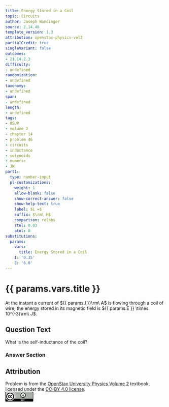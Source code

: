 ```yaml
---
title: Energy Stored in a Coil
topic: Circuits
author: Joseph Wandinger
source: 2.14.46
template_version: 1.3
attribution: openstax-physics-vol2
partialCredit: true
singleVariant: false
outcomes:
- 21.14.2.3
difficulty:
- undefined
randomization:
- undefined
taxonomy:
- undefined
span:
- undefined
length:
- undefined
tags:
- OSUP
- volume 2
- chapter 14
- problem 46
- circuits
- inductance
- solenoids
- numeric
- JW
part1:
  type: number-input
  pl-customizations:
    weight: 1
    allow-blank: false
    show-correct-answer: false
    show-help-text: true
    label: $L =$
    suffix: $\rm\ H$
    comparison: relabs
    rtol: 0.03
    atol: 0
substitutions:
  params:
    vars:
      title: Energy Stored in a Coil
    I: '0.35'
    E: '6.0'
---
```

# {{ params.vars.title }}
At the instant a current of ${{ params.I }}\rm\ A$ is flowing through a coil of wire, the energy stored in its magnetic field is ${{ params.E }} \times 10^{-3}\rm\ J$.

## Question Text

What is the self-inductance of the coil?

### Answer Section

## Attribution

Problem is from the [OpenStax University Physics Volume 2](https://openstax.org/details/books/university-physics-volume-2) textbook, licensed under the [CC-BY 4.0 license](https://creativecommons.org/licenses/by/4.0/).<br>![Image representing the Creative Commons 4.0 BY license.](https://raw.githubusercontent.com/firasm/bits/master/by.png)